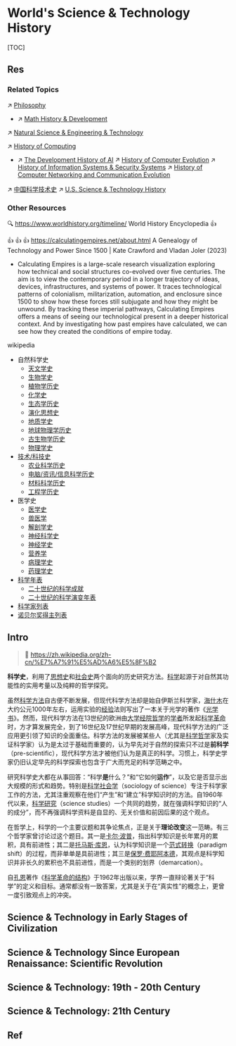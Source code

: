 # World's Science & Technology History

[TOC]



## Res
### Related Topics
↗ [Philosophy](../../../♂%20Philosophy/Philosophy.md)
- ↗ [Math History & Development](../../../../Information%20Science%20&%20Computer%20Science/🧮%20Mathematics/Math%20History%20&%20Development.md)

↗ [Natural Science & Engineering & Technology](../../../Natural%20Science%20&%20Engineering%20&%20Technology/Natural%20Science%20&%20Engineering%20&%20Technology.md)

↗ [History of Computing](../../../../Information%20Science%20&%20Computer%20Science/🧠%20Computing%20Methodologies/History%20of%20Computing.md)
- ↗ [The Development History of AI](../../../../Information%20Science%20&%20Computer%20Science/🧠%20Computing%20Methodologies/👽%20Artificial%20Intelligence/🗝️%20AI%20Basics%20&%20Machine%20Learning/The%20Development%20History%20of%20AI.md)
↗ [History of Computer Evolution](../../../../Information%20Science%20&%20Computer%20Science/🔑%20CS%20Core/👷🏾‍♂️%20Computer%20(Host)%20System/Computer%20Architecture/📌%20Computer%20Organization%20&%20Architecture%20Basics/History%20of%20Computer%20Evolution.md)
↗ [History of Information Systems & Security Systems](../../../../Information%20Science%20&%20Computer%20Science/CyberSecurity/History%20of%20Information%20Systems%20&%20Security%20Systems.md)
↗ [History of Computer Networking and Communication Evolution](../../../../Information%20Science%20&%20Computer%20Science/🔑%20CS%20Core/🏎️%20Computer%20Networking%20and%20Communication/📌%20Computer%20Networking%20Basics%20(Protocol%20Part)/0x00%20Computer%20Network%20and%20Communication%20Introduction%20&%20Overview/History%20of%20Computer%20Networking%20and%20Communication%20Evolution.md)

↗ [中国科学技术史](../../🌏%20Politics%20&%20Demography/Countries%20Overview/Asia/China%20🇨🇳/中华文明（汉族）历史概况/中国科学技术史/中国科学技术史.md)
↗ [U.S. Science & Technology History](../../🌏%20Politics%20&%20Demography/Countries%20Overview/America/United%20States%20🇺🇸/U.S.%20History%20Overview/U.S.%20Science%20&%20Technology%20History/U.S.%20Science%20&%20Technology%20History.md)


### Other Resources
🔍 https://www.worldhistory.org/timeline/
World History Encyclopedia 👍

👍 👍 👍 https://calculatingempires.net/about.html
A Genealogy of Technology and Power Since 1500 | Kate Crawford and Vladan Joler (2023)
- Calculating Empires is a large-scale research visualization exploring how technical and social structures co-evolved over five centuries. The aim is to view the contemporary period in a longer trajectory of ideas, devices, infrastructures, and systems of power. It traces technological patterns of colonialism, militarization, automation, and enclosure since 1500 to show how these forces still subjugate and how they might be unwound. By tracking these imperial pathways, Calculating Empires offers a means of seeing our technological present in a deeper historical context. And by investigating how past empires have calculated, we can see how they created the conditions of empire today.

wikipedia
- 自然科学史
	- [天文学史](https://zh.wikipedia.org/wiki/%E5%A4%A9%E6%96%87%E5%AD%A6%E5%8F%B2 "天文学史")
	- [生物学史](https://zh.wikipedia.org/wiki/%E7%94%9F%E7%89%A9%E5%AD%A6%E5%8F%B2 "生物学史")
	- [植物学历史](https://zh.wikipedia.org/w/index.php?title=%E6%A4%8D%E7%89%A9%E5%AD%B8%E6%AD%B7%E5%8F%B2&action=edit&redlink=1 "植物学历史（页面不存在）")
	- [化学史](https://zh.wikipedia.org/wiki/%E5%8C%96%E5%AD%A6%E5%8F%B2 "化学史")
	- [生态学历史](https://zh.wikipedia.org/w/index.php?title=%E7%94%9F%E6%85%8B%E5%AD%B8%E6%AD%B7%E5%8F%B2&action=edit&redlink=1 "生态学历史（页面不存在）")
	- [演化思想史](https://zh.wikipedia.org/wiki/%E6%BC%94%E5%8C%96%E6%80%9D%E6%83%B3%E5%8F%B2 "演化思想史")
	- [地质学史](https://zh.wikipedia.org/wiki/%E5%9C%B0%E8%B4%A8%E5%AD%A6%E5%8F%B2 "地质学史")
	- [地球物理学历史](https://zh.wikipedia.org/w/index.php?title=%E5%9C%B0%E7%90%83%E7%89%A9%E7%90%86%E5%AD%B8%E6%AD%B7%E5%8F%B2&action=edit&redlink=1 "地球物理学历史（页面不存在）")
	- [古生物学历史](https://zh.wikipedia.org/w/index.php?title=%E5%8F%A4%E7%94%9F%E7%89%A9%E5%AD%B8%E6%AD%B7%E5%8F%B2&action=edit&redlink=1 "古生物学历史（页面不存在）")
	- [物理学史](https://zh.wikipedia.org/wiki/%E7%89%A9%E7%90%86%E5%AD%A6%E5%8F%B2 "物理学史")
- [技术/科技史](https://zh.wikipedia.org/wiki/%E6%8A%80%E6%9C%AF%E5%8F%B2)
	- [农业科学历史](https://zh.wikipedia.org/w/index.php?title=%E8%BE%B2%E6%A5%AD%E7%A7%91%E5%AD%B8%E6%AD%B7%E5%8F%B2&action=edit&redlink=1 "农业科学历史（页面不存在）")
	- [电脑/资讯/信息科学历史](https://zh.wikipedia.org/w/index.php?title=%E9%9B%BB%E8%85%A6/%E8%B3%87%E8%A8%8A/%E4%BF%A1%E6%81%AF%E7%A7%91%E5%AD%B8%E6%AD%B7%E5%8F%B2&action=edit&redlink=1 "电脑/资讯/信息科学历史（页面不存在）")
	- [材料科学历史](https://zh.wikipedia.org/w/index.php?title=%E6%9D%90%E6%96%99%E7%A7%91%E5%AD%B8%E6%AD%B7%E5%8F%B2&action=edit&redlink=1 "材料科学历史（页面不存在）")
	- [工程学历史](https://zh.wikipedia.org/w/index.php?title=%E5%B7%A5%E7%A8%8B%E5%AD%B8%E6%AD%B7%E5%8F%B2&action=edit&redlink=1 "工程学历史（页面不存在）")
- 医学史
	- [医学史](https://zh.wikipedia.org/wiki/%E5%8C%BB%E5%AD%A6%E5%8F%B2 "医学史")
	- [兽医学](https://zh.wikipedia.org/wiki/%E5%85%BD%E5%8C%BB%E5%AD%A6 "兽医学")
	- [解剖学史](https://zh.wikipedia.org/wiki/%E8%A7%A3%E5%89%96%E5%AD%A6%E5%8F%B2 "解剖学史")
	- [神经科学史](https://zh.wikipedia.org/w/index.php?title=%E7%A5%9E%E7%B6%93%E7%A7%91%E5%AD%B8%E5%8F%B2&action=edit&redlink=1 "神经科学史（页面不存在）")
	- [神经学史](https://zh.wikipedia.org/w/index.php?title=%E7%A5%9E%E7%B6%93%E5%AD%B8%E5%8F%B2&action=edit&redlink=1 "神经学史（页面不存在）")
	- [营养学](https://zh.wikipedia.org/wiki/%E8%90%A5%E5%85%BB%E5%AD%A6 "营养学")
	- [病理学史](https://zh.wikipedia.org/w/index.php?title=%E7%97%85%E7%90%86%E5%AD%B8%E5%8F%B2&action=edit&redlink=1 "病理学史（页面不存在）")
	- [药理学史](https://zh.wikipedia.org/wiki/%E8%97%A5%E5%AD%B8%E5%8F%B2 "药学史")
- [科学年表](https://zh.wikipedia.org/wiki/%E7%A7%91%E5%AD%B8%E5%B9%B4%E8%A1%A8 "科学年表")
    - [二十世纪的科学成就](https://zh.wikipedia.org/wiki/%E4%BA%8C%E5%8D%81%E4%B8%96%E7%B4%80%E7%9A%84%E7%A7%91%E5%AD%B8%E6%88%90%E5%B0%B1 "二十世纪的科学成就")
    - [二十世纪的科学演变年表](https://zh.wikipedia.org/wiki/%E4%BA%8C%E5%8D%81%E4%B8%96%E7%B4%80%E7%9A%84%E7%A7%91%E5%AD%B8%E6%BC%94%E8%AE%8A%E5%B9%B4%E8%A1%A8 "二十世纪的科学演变年表")
- [科学家列表](https://zh.wikipedia.org/w/index.php?title=%E7%A7%91%E5%AD%B8%E5%AE%B6%E5%88%97%E8%A1%A8&action=edit&redlink=1 "科学家列表（页面不存在）")
- [诺贝尔奖得主列表](https://zh.wikipedia.org/wiki/%E8%AB%BE%E8%B2%9D%E7%88%BE%E7%8D%8E%E5%BE%97%E4%B8%BB%E5%88%97%E8%A1%A8 "诺贝尔奖得主列表")



## Intro
> 🔗 https://zh.wikipedia.org/zh-cn/%E7%A7%91%E5%AD%A6%E5%8F%B2

**科学史**，利用了[思想史](https://zh.wikipedia.org/wiki/%E6%80%9D%E6%83%B3%E5%8F%B2 "思想史")和[社会史](https://zh.wikipedia.org/wiki/%E7%A4%BE%E4%BC%9A%E5%8F%B2 "社会史")两个面向的历史研究方法。[科学](https://zh.wikipedia.org/wiki/%E7%A7%91%E5%AD%B8 "科学")起源于对自然其功能性的实用考量以及纯粹的哲学探究。

虽然[科学方法](https://zh.wikipedia.org/wiki/%E7%A7%91%E5%AD%B8%E6%96%B9%E6%B3%95 "科学方法")自古便不断发展，但现代科学方法却是始自伊斯兰科学家，[海什木](https://zh.wikipedia.org/wiki/%E6%B5%B7%E4%BB%80%E6%9C%A8 "海什木")在大约公元1000年左右，运用实验的[经验](https://zh.wikipedia.org/wiki/%E7%B6%93%E9%A9%97%E4%B8%BB%E7%BE%A9 "经验主义")法则写出了一本关于光学的著作《[光学书](https://zh.wikipedia.org/w/index.php?title=%E5%85%89%E5%AD%B8%E6%9B%B8&action=edit&redlink=1 "光学书（页面不存在）")》。然而，现代科学方法在13世纪的欧洲由[大学](https://zh.wikipedia.org/wiki/%E5%A4%A7%E5%AD%B8 "大学")[经院哲学](https://zh.wikipedia.org/wiki/%E7%B6%93%E9%99%A2%E5%93%B2%E5%AD%B8 "经院哲学")的[学者](https://zh.wikipedia.org/wiki/%E5%AD%A6%E8%80%85 "学者")所发起[科学革命](https://zh.wikipedia.org/wiki/%E7%A7%91%E5%AD%B8%E9%9D%A9%E5%91%BD "科学革命")时，方才算发展完全，到了16世纪及17世纪早期的发展高峰，现代科学方法的广泛应用更引领了知识的全面重估。科学方法的发展被某些人（尤其是[科学哲学](https://zh.wikipedia.org/wiki/%E7%A7%91%E5%AD%B8%E5%93%B2%E5%AD%B8 "科学哲学")家及实证科学家）认为是太过于基础而重要的，认为早先对于自然的探索只不过是**前科学**（pre-scientific），现代科学方法才被他们认为是真正的科学。习惯上，科学史学家仍旧认定早先的科学探索也包含于广大而充足的科学范畴之中。

研究科学史大都在从事回答：“科学**是**什么？”和“它如何**运作**”，以及它是否显示出大规模的形式和趋势。特别是[科学社会学](https://zh.wikipedia.org/w/index.php?title=%E7%A7%91%E5%AD%B8%E7%A4%BE%E6%9C%83%E5%AD%B8&action=edit&redlink=1 "科学社会学（页面不存在）")（sociology of science）专注于科学家工作的方法，尤其注重观察在他们“产生”和“建立”科学知识时的方法。自1960年代以来，[科学研究](https://zh.wikipedia.org/wiki/%E7%A7%91%E5%AD%B8%E7%A0%94%E7%A9%B6 "科学研究")（science studies）一个共同的趋势，就在强调科学知识的“人的成分”，而不再强调科学资料是自显的、无关价值和前因后果的这个观点。

在哲学上，科学的一个主要议题和其争论焦点，正是关于**理论改变**这一范畴。有三个哲学家曾讨论过这个题目。其一是[卡尔·波普](https://zh.wikipedia.org/wiki/%E5%8D%A1%E5%B0%94%C2%B7%E6%B3%A2%E6%99%AE "卡尔·波普")，指出科学知识是长年累月的累积，具有前进性；其二是[托马斯·库恩](https://zh.wikipedia.org/wiki/%E6%89%98%E9%A9%AC%E6%96%AF%C2%B7%E5%BA%93%E6%81%A9 "托马斯·库恩")，认为科学知识是一个[范式转换](https://zh.wikipedia.org/wiki/%E5%85%B8%E7%AF%84%E8%BD%89%E7%A7%BB "典范转移")（paradigm shift）的过程，而非单单是具前进性；其三是[保罗·费耶阿本德](https://zh.wikipedia.org/wiki/%E4%BF%9D%E7%BD%97%C2%B7%E8%B4%B9%E8%80%B6%E9%98%BF%E6%9C%AC%E5%BE%B7 "保罗·费耶阿本德")，其观点是科学知识并非长久的累积也不具前进性，而是一个类别的划界（demarcation）。

自[孔恩](https://zh.wikipedia.org/wiki/%E6%B9%AF%E7%91%AA%E6%96%AF%C2%B7%E5%AD%94%E6%81%A9 "汤玛斯·孔恩")著作《[科学革命的结构](https://zh.wikipedia.org/wiki/%E7%A7%91%E5%AD%A6%E9%9D%A9%E5%91%BD%E7%9A%84%E7%BB%93%E6%9E%84 "科学革命的结构")》于1962年出版以来，学界一直辩论著关于“科学”的定义和目标。通常都没有一致答案，尤其是关于在“真实性”的概念上，更曾一度引致观点上的冲突。



## Science & Technology in Early Stages of Civilization



## Science & Technology Since European Renaissance: Scientific Revolution



## Science & Technology: 19th - 20th Century



## Science & Technology: 21th Century



## Ref
